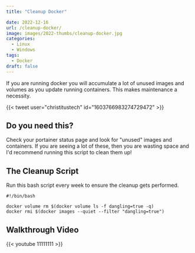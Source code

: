 ```yaml
---
title: "Cleanup Docker"

date: 2022-12-16
url: /cleanup-docker/
image: images/2022-thumbs/cleanup-docker.jpg
categories:
  - Linux
  - Windows
tags:
  - Docker
draft: false
---
```

If you are running docker you will accumulate a lot of unused images and volumes as you update running containers. This makes maintenance a necessity.
<!--more-->

{{< tweet user="christitustech" id="1603766983274729472" >}}

## Do you need this?

Check your portainer status page and look for "unused" images and containers. If you are seeing a lot of these, then you are wasting space and I'd recommend running this script to clean them up! 


## The Cleanup Script

Run this bash script every week to ensure the cleanup gets performed. 

```
#!/bin/bash

docker volume rm $(docker volume ls -f dangling=true -q)
docker rmi $(docker images --quiet --filter "dangling=true")
```


## Walkthrough Video

{{< youtube 11111111 >}}
